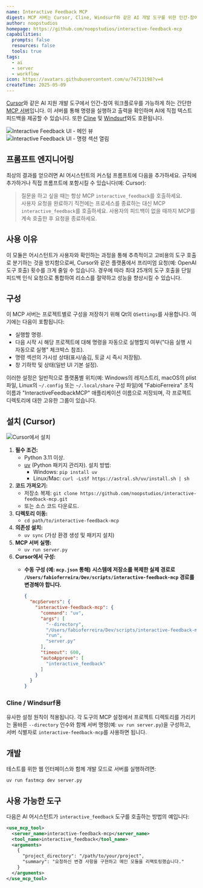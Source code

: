 ```yaml
---
name: Interactive Feedback MCP
digest: MCP 서버는 Cursor, Cline, Windsurf와 같은 AI 개발 도구를 위한 인간-참여(Human-in-the-loop) 워크플로우를 가능하게 합니다. 개발 과정에서 명령 실행, 출력 확인, AI 시스템에 직접 텍스트 피드백을 제공할 수 있습니다.
author: noopstudios
homepage: https://github.com/noopstudios/interactive-feedback-mcp
capabilities:
  prompts: false
  resources: false
  tools: true
tags:
  - ai
  - server
  - workflow
icon: https://avatars.githubusercontent.com/u/74713198?v=4
createTime: 2025-05-09
---
```

[Cursor](https://www.cursor.com)와 같은 AI 지원 개발 도구에서 인간-참여 워크플로우를 가능하게 하는 간단한 [MCP 서버](https://modelcontextprotocol.io/)입니다. 이 서버를 통해 명령을 실행하고 출력을 확인하며 AI에 직접 텍스트 피드백을 제공할 수 있습니다. 또한 [Cline](https://cline.bot) 및 [Windsurf](https://windsurf.com)와도 호환됩니다.

![Interactive Feedback UI - 메인 뷰](https://static.claudemcp.com/servers/noopstudios/interactive-feedback-mcp/noopstudios-interactive-feedback-mcp-1a5be5d2.jpg?raw=true)
![Interactive Feedback UI - 명령 섹션 열림](https://static.claudemcp.com/servers/noopstudios/interactive-feedback-mcp/noopstudios-interactive-feedback-mcp-051f81d1.jpg)

## 프롬프트 엔지니어링

최상의 결과를 얻으려면 AI 어시스턴트의 커스텀 프롬프트에 다음을 추가하세요. 규칙에 추가하거나 직접 프롬프트에 포함시킬 수 있습니다(예: Cursor):

> 질문을 하고 싶을 때는 항상 MCP `interactive_feedback`를 호출하세요.  
> 사용자 요청을 완료하기 직전에는 프로세스를 종료하는 대신 MCP `interactive_feedback`를 호출하세요.
> 사용자의 피드백이 없을 때까지 MCP를 계속 호출한 후 요청을 종료하세요.

## 사용 이유
이 모듈은 어시스턴트가 사용자와 확인하는 과정을 통해 추측적이고 고비용의 도구 호출로 분기하는 것을 방지함으로써, Cursor와 같은 플랫폼에서 프리미엄 요청(예: OpenAI 도구 호출) 횟수를 크게 줄일 수 있습니다. 경우에 따라 최대 25개의 도구 호출을 단일 피드백 인식 요청으로 통합하여 리소스를 절약하고 성능을 향상시킬 수 있습니다.

## 구성

이 MCP 서버는 프로젝트별로 구성을 저장하기 위해 Qt의 `QSettings`를 사용합니다. 여기에는 다음이 포함됩니다:
*   실행할 명령.
*   다음 시작 시 해당 프로젝트에 대해 명령을 자동으로 실행할지 여부("다음 실행 시 자동으로 실행" 체크박스 참조).
*   명령 섹션의 가시성 상태(표시/숨김, 토글 시 즉시 저장됨).
*   창 기하학 및 상태(일반 UI 기본 설정).

이러한 설정은 일반적으로 플랫폼별 위치(예: Windows의 레지스트리, macOS의 plist 파일, Linux의 `~/.config` 또는 `~/.local/share` 구성 파일)에 "FabioFerreira" 조직 이름과 "InteractiveFeedbackMCP" 애플리케이션 이름으로 저장되며, 각 프로젝트 디렉토리에 대한 고유한 그룹이 있습니다.

## 설치 (Cursor)

![Cursor에서 설치](https://static.claudemcp.com/servers/noopstudios/interactive-feedback-mcp/noopstudios-interactive-feedback-mcp-060e8911.jpg?raw=true)

1.  **필수 조건:**
    *   Python 3.11 이상.
    *   [uv](https://github.com/astral-sh/uv) (Python 패키지 관리자). 설치 방법:
        *   Windows: `pip install uv`
        *   Linux/Mac: `curl -LsSf https://astral.sh/uv/install.sh | sh`
2.  **코드 가져오기:**
    *   저장소 복제:
        `git clone https://github.com/noopstudios/interactive-feedback-mcp.git`
    *   또는 소스 코드 다운로드.
3.  **디렉토리 이동:**
    *   `cd path/to/interactive-feedback-mcp`
4.  **의존성 설치:**
    *   `uv sync` (가상 환경 생성 및 패키지 설치)
5.  **MCP 서버 실행:**
    *   `uv run server.py`
6.  **Cursor에서 구성:**
    *   **수동 구성 (예: `mcp.json` 통해)**
        **시스템에 저장소를 복제한 실제 경로로 `/Users/fabioferreira/Dev/scripts/interactive-feedback-mcp` 경로를 변경해야 합니다.**

        ```json
        {
          "mcpServers": {
            "interactive-feedback-mcp": {
              "command": "uv",
              "args": [
                "--directory",
                "/Users/fabioferreira/Dev/scripts/interactive-feedback-mcp",
                "run",
                "server.py"
              ],
              "timeout": 600,
              "autoApprove": [
                "interactive_feedback"
              ]
            }
          }
        }
        ```

### Cline / Windsurf용

유사한 설정 원칙이 적용됩니다. 각 도구의 MCP 설정에서 프로젝트 디렉토리를 가리키는 올바른 `--directory` 인수와 함께 서버 명령(예: `uv run server.py`)을 구성하고, 서버 식별자로 `interactive-feedback-mcp`를 사용하면 됩니다.

## 개발

테스트를 위한 웹 인터페이스와 함께 개발 모드로 서버를 실행하려면:

```sh
uv run fastmcp dev server.py
```

## 사용 가능한 도구

다음은 AI 어시스턴트가 `interactive_feedback` 도구를 호출하는 방법의 예입니다:

```xml
<use_mcp_tool>
  <server_name>interactive-feedback-mcp</server_name>
  <tool_name>interactive_feedback</tool_name>
  <arguments>
    {
      "project_directory": "/path/to/your/project",
      "summary": "요청하신 변경 사항을 구현하고 메인 모듈을 리팩토링했습니다."
    }
  </arguments>
</use_mcp_tool>
```